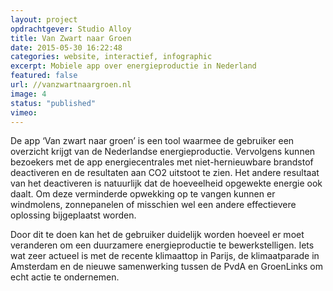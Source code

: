```yaml
---
layout: project
opdrachtgever: Studio Alloy
title: Van Zwart naar Groen
date: 2015-05-30 16:22:48
categories: website, interactief, infographic
excerpt: Mobiele app over energieproductie in Nederland
featured: false
url: //vanzwartnaargroen.nl
image: 4
status: "published"
vimeo:
---
```

De app ‘Van zwart naar groen’ is een tool waarmee de gebruiker een overzicht krijgt van de Nederlandse energieproductie. Vervolgens kunnen bezoekers met de app energiecentrales met niet-hernieuwbare brandstof deactiveren en de resultaten aan CO2 uitstoot te zien. Het andere resultaat van het deactiveren is natuurlijk dat de hoeveelheid opgewekte energie ook daalt. Om deze verminderde opwekking op te vangen kunnen er windmolens, zonnepanelen of misschien wel een andere effectievere oplossing bijgeplaatst worden.

Door dit te doen kan het de gebruiker duidelijk worden hoeveel er moet veranderen om een duurzamere energieproductie te bewerkstelligen. Iets wat zeer actueel is met de recente klimaattop in Parijs, de klimaatparade in Amsterdam en de nieuwe samenwerking tussen de PvdA en GroenLinks om echt actie te ondernemen.
